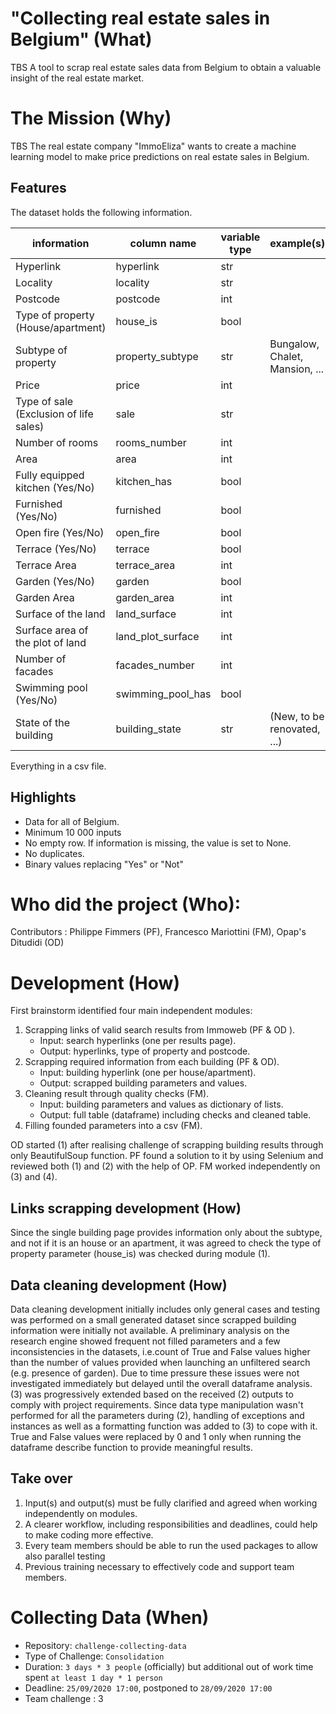 # "Collecting real estate sales in Belgium" (What)
TBS
A tool to scrap real estate sales data from Belgium to obtain a valuable insight of the real estate market.

# The Mission (Why)
TBS
The real estate company "ImmoEliza" wants to create a machine learning model to make price predictions on real estate sales in Belgium. 

## Features 
The dataset holds the following information.

information|column name|variable type|example(s)
---|---|---|---
Hyperlink|hyperlink|str||
Locality|locality|str||
Postcode|postcode|int||
Type of property (House/apartment)|house_is|bool||
Subtype of property|property_subtype|str|Bungalow, Chalet, Mansion, ...|
Price|price|int||
Type of sale (Exclusion of life sales)|sale|str|
Number of rooms|rooms_number|int|
Area|area|int|
Fully equipped kitchen (Yes/No)|kitchen_has|bool|
Furnished (Yes/No)|furnished|bool|
Open fire (Yes/No)|open_fire|bool|
Terrace (Yes/No)|terrace|bool|
Terrace Area|terrace_area|int| 
Garden (Yes/No)|garden|bool|
Garden Area|garden_area|int|
Surface of the land|land_surface|int|
Surface area of the plot of land|land_plot_surface|int|
Number of facades|facades_number|int|
Swimming pool (Yes/No)|swimming_pool_has|bool|
State of the building|building_state|str|(New, to be renovated, ...)

Everything in a csv file.

## Highlights
- Data for all of Belgium.
- Minimum 10 000 inputs
- No empty row. If information is missing, the value is set to None.
- No duplicates. 
- Binary values replacing "Yes" or "Not" 

# Who did the project (Who):
Contributors : Philippe Fimmers (PF), Francesco Mariottini (FM), Opap's Ditudidi (OD)

# Development (How)
First brainstorm identified four main independent modules:
1. Scrapping links of valid search results from Immoweb (PF & OD ).
    * Input: search hyperlinks (one per results page).
    * Output: hyperlinks, type of property and postcode.
1. Scrapping required information from each building (PF & OD).
    * Input: building hyperlink (one per house/apartment).
    * Output: scrapped building parameters and values.
1. Cleaning result through quality checks (FM).
    * Input: building parameters and values as dictionary of lists.
    * Output: full table (dataframe) including checks and cleaned table.
4. Filling founded parameters into a csv (FM).

OD started (1) after realising challenge of scrapping building results through only BeautifulSoup function. PF found a solution to it by using Selenium and reviewed both (1) and (2) with the help of OP.
FM worked independently on (3) and (4).

## Links scrapping development (How)
Since the single building page provides information only about the subtype, and not if it is an house or an apartment, it was agreed to check the type of property parameter (house_is) was checked during module (1). 

## Data cleaning development (How)
Data cleaning development initially includes only general cases and testing was performed on a small generated dataset since scrapped building information were initially not available. 
A preliminary analysis on the research engine showed frequent not filled parameters and a few inconsistencies in the datasets, i.e.count of True and False values higher than the number of values provided when launching an unfiltered search (e.g. presence of garden). 
Due to time pressure these issues were not investigated immediately but delayed until the overall dataframe analysis.
(3) was progressively extended based on the received (2) outputs to comply with project requirements.
Since data type manipulation wasn't performed for all the parameters during (2), handling of exceptions and instances as well as a formatting function was added to (3) to cope with it.
True and False values were replaced by 0 and 1 only when running the dataframe describe function to provide meaningful results.

## Take over
1. Input(s) and output(s) must be fully clarified and agreed when working independently on modules.
1. A clearer workflow, including responsibilities and deadlines, could help to make coding more effective.
1. Every team members should be able to run the used packages to allow also parallel testing
1. Previous training necessary to effectively code and support team members.

# Collecting Data (When)
- Repository: `challenge-collecting-data`
- Type of Challenge: `Consolidation`
- Duration: `3 days * 3 people` (officially) but additional out of work time spent  `at least 1 day * 1 person`
- Deadline: `25/09/2020 17:00`, postponed to `28/09/2020 17:00`
- Team challenge : 3



